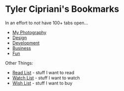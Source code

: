# Tyler Cipriani's Bookmarks

In an effort to _not_ have 100+ tabs open&hellip;

* [My Photography](http://www.flickr.com/photos/tylercipriani/)
* [Design](Design.html)
* [Development](Development.html)
* [Business](Business.html)
* [Fun](Fun.html)

Other Things:

* [Read List](Readlist.md) - stuff I want to read
* [Watch List](Readlist.md) - stuff I want to watch
* [Wish List](Readlist.md) - stuff I want to buy

